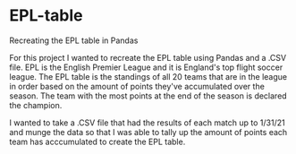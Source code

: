 # EPL-table
Recreating the EPL table in Pandas

For this project I wanted to recreate the EPL table using Pandas and a .CSV file. EPL is the English Premier League and it is England's top flight soccer league. The EPL table is the standings of all 20 teams that are in the league in order based on the amount of points they've accumulated over the season. The team with the most points at the end of the season is declared the champion.

I wanted to take a .CSV file that had the results of each match up to 1/31/21 and munge the data so that I was able to tally up the amount of points each team has acccumulated to create the EPL table. 
